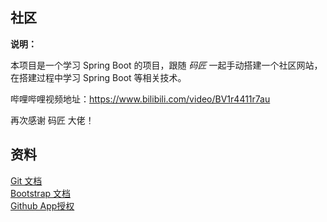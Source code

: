 ## 社区

**说明：** 

本项目是一个学习 Spring Boot 的项目，跟随 *码匠* 一起手动搭建一个社区网站，在搭建过程中学习 Spring Boot 等相关技术。

哔哩哔哩视频地址：https://www.bilibili.com/video/BV1r4411r7au 

再次感谢 码匠 大佬！

## 资料

[Git 文档](https://git-scm.com/download)  
[Bootstrap 文档](https://v3.bootcss.com/components/#navbar)  
[Github App授权](https://developer.github.com/apps/building-github-apps/creating-a-github-app/)
